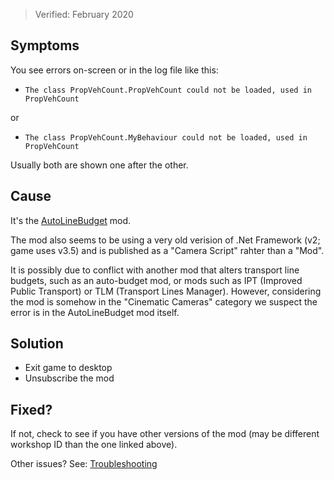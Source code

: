 >Verified: February 2020

## Symptoms

You see errors on-screen or in the log file like this:

* `The class PropVehCount.PropVehCount could not be loaded, used in PropVehCount`

or

* `The class PropVehCount.MyBehaviour could not be loaded, used in PropVehCount`

Usually both are shown one after the other.

## Cause

It's the [AutoLineBudget](https://steamcommunity.com/sharedfiles/filedetails/?id=1767246646) mod.

The mod also seems to be using a very old verision of .Net Framework (v2; game uses v3.5) and is published as a "Camera Script" rahter than a "Mod".

It is possibly due to conflict with another mod that alters transport line budgets, such as an auto-budget mod, or mods such as IPT (Improved Public Transport) or TLM (Transport Lines Manager). However, considering the mod is somehow in the "Cinematic Cameras" category we suspect the error is in the AutoLineBudget mod itself.

## Solution

* Exit game to desktop
* Unsubscribe the mod

## Fixed?

If not, check to see if you have other versions of the mod (may be different workshop ID than the one linked above).

Other issues? See: [Troubleshooting](Troubleshooting)